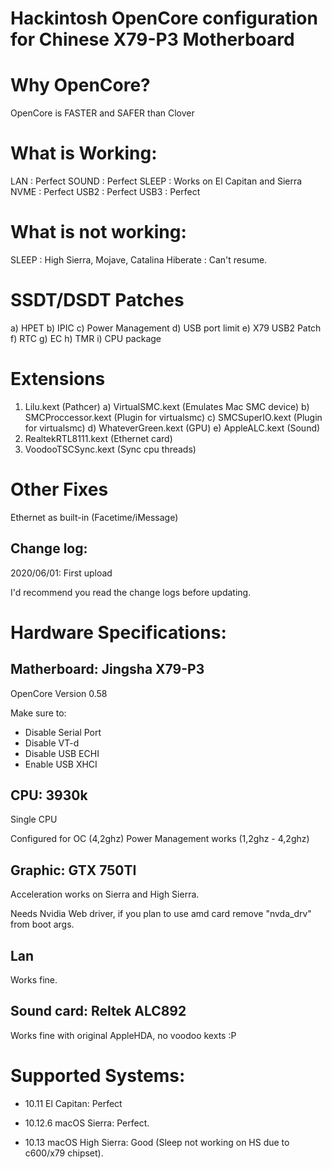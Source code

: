 # Hackintosh OpenCore configuration for Chinese X79-P3 Motherboard

# Why OpenCore?
OpenCore is FASTER and SAFER than Clover

# What is Working:
  LAN   : Perfect
  SOUND : Perfect
  SLEEP : Works on El Capitan and Sierra 
  NVME  : Perfect
  USB2  : Perfect
  USB3  : Perfect
 
# What is not working:
  SLEEP     : High Sierra, Mojave, Catalina
  Hiberate  : Can't resume.
  
# SSDT/DSDT Patches
 a) HPET
 b) IPIC
 c) Power Management
 d) USB port limit
 e) X79 USB2 Patch
 f) RTC
 g) EC
 h) TMR
 i) CPU package
 
 # Extensions
  1) Lilu.kext (Pathcer)
        a) VirtualSMC.kext (Emulates Mac SMC device)
        b) SMCProccessor.kext (Plugin for virtualsmc)
        c) SMCSuperIO.kext (Plugin for virtualsmc)
        d) WhateverGreen.kext (GPU)
        e) AppleALC.kext   (Sound)
  2) RealtekRTL8111.kext (Ethernet card)
  3) VoodooTSCSync.kext (Sync cpu threads)

# Other Fixes
  Ethernet as built-in (Facetime/iMessage)

## Change log:

2020/06/01: First upload

I'd recommend you read the change logs before updating.

# Hardware Specifications:

## Matherboard: Jingsha X79-P3

OpenCore Version 0.58

Make sure to:

- Disable Serial Port
- Disable VT-d
- Disable USB ECHI
- Enable USB XHCI


## CPU: 3930k

Single CPU

Configured for OC (4,2ghz)
Power Management works (1,2ghz - 4,2ghz)

## Graphic: GTX 750TI

Acceleration works on Sierra and High Sierra.

Needs Nvidia Web driver, if you plan to use amd card remove "nvda_drv" from boot args.


## Lan

Works fine.

## Sound card: Reltek ALC892

Works fine with original AppleHDA, no voodoo kexts :P

# Supported Systems:

- 10.11 El Capitan: Perfect

- 10.12.6 macOS Sierra: Perfect.

- 10.13 macOS High Sierra: Good (Sleep not working on HS due to c600/x79 chipset).

